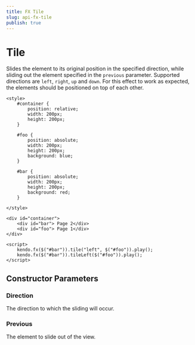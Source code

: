 ```yaml
---
title: FX Tile
slug: api-fx-tile
publish: true
---
```


# Tile

Slides the element to its original position in the specified direction, while sliding out the element specified in the `previous` parameter.
Supported directions are `left`, `right`, `up` and `down`.
For this effect to work as expected, the elements should be positioned on top of each other.

    <style>
        #container {
            position: relative;
            width: 200px;
            height: 200px;
        }

        #foo {
            position: absolute;
            width: 200px;
            height: 200px;
            background: blue;
        }

        #bar {
            position: absolute;
            width: 200px;
            height: 200px;
            background: red;
        }

    </style>

    <div id="container">
        <div id="bar"> Page 2</div>
        <div id="foo"> Page 1</div>
    </div>

    <script>
        kendo.fx($("#bar")).tile("left", $("#foo")).play();
        kendo.fx($("#bar")).tileLeft($("#foo")).play();
    </script>


## Constructor Parameters

### Direction

The direction to which the sliding will occur.

### Previous

The element to slide out of the view.

